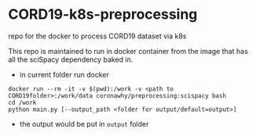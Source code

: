 # CORD19-k8s-preprocessing
repo for the docker to process CORD19 dataset via k8s

This repo is maintained to run in docker container from the image that has all the sciSpacy dependency baked in. 

- in current folder run docker
```
docker run --rm -it -v $(pwd):/work -v <path to CORD19folder>:/work/data coronawhy/preprocessing:scispacy bash
cd /work
python main.py [--output_path <folder for output/default=output>]
```
- the output would be put in `output` folder
